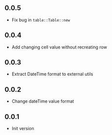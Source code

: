## 0.0.5

- Fix bug in `table::Table::new`

## 0.0.4

- Add changing cell value without recreating row

## 0.0.3

- Extract DateTime format to external utils

## 0.0.2

- Change dateTime value format

## 0.0.1

- Init version
